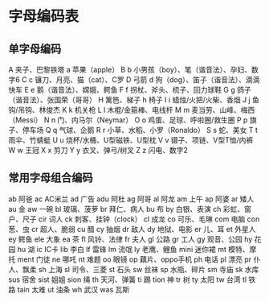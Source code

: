 # 字母编码表

## 单字母编码

A 夹子、巴黎铁塔 a 苹果（apple）
B b 小男孩（boy）、笔（谐音法）、孕妇、数字6
C c 镰刀、月亮、猫（cat）、C罗
D 弓箭 d 狗（dog）、笛子（谐音法）、滴滴快车
E e 鹅（谐音法）、嫦娥、鳄鱼
F f 拐杖、斧头、梳子、回力球鞋
G g 鸽子（谐音法）、张国荣（哥哥）
H 篱笆、梯子 h 椅子
I i 蜡烛/火把/火柴、香烟
J j 鱼钩/吊钩、林俊杰
K k 机关枪
L l 木棍/金箍棒、电线杆
M m 麦当劳、山峰、梅西（Messi）
N n 门、内马尔（Neymar）
O o 鸡蛋、足球、呼啦圈/救生圈
P p 旗子、停车场
Q q 气球、企鹅
R r 小草、水稻、小罗（Ronaldo）
S s 蛇、美女
T t 雨伞、竹蜻蜓
U u 烧杯/水桶、U型磁铁、U型枕
V v 镊子、项链、V型T恤/内裤
W w 王冠
X x 剪刀
Y y 衣叉、弹弓/树叉
Z z 闪电、数字2

## 常用字母组合编码

ab 阿爸
ac AC米兰
ad 广告
adu 阿杜
ag 阿哥
al 阿龙
am 上午
ap 阿婆
ar 矮人
au 金
aw 一碗
bl 玻璃、菠萝
br 拜仁、病人
bu 布
by 白银、表演
ch 彩虹、窗户、尺子
cir 词人
ck 刺客、挂钟（clock）
cl 成龙
co 可乐、毛琳
com 电脑
con 葱、虫
cr 超人、脆弱
cu 醋
cy 抽烟
dr 敌人
dy 地狱、电影
er 儿、耳
et 外星人
ey 鳄鱼
ele 大象
ea 茶
fl 风铃、法律
fr 夫人
gl 公路
gr 工人
gy 观音、公园
hy 花园
hu 湖
ic IC卡
lib 李白
lf 雷锋
lm 流氓
ly 老鹰、鲤鱼
mini 迷你裙
mt 模特、摩托
ment 门徒
ne 哪吒
nt 难题
oo 眼镜
op 藕片、oppo手机
ph 电话
pl 漂亮
pr 仆人、飘柔
sh 上海
sl 司令、三菱
st 石头
sw 丝袜
sp 水瓶、碎片
sm 寺庙
sk 水库
sus 宿舍
sist 姐姐
sion 绳
th 天河、弹簧
ti 踢
tion 神
tr 树
ty 太阳
tw 台湾
tl 铁路
tain 太难
ut 油条
wh 武汉
was 瓦斯

